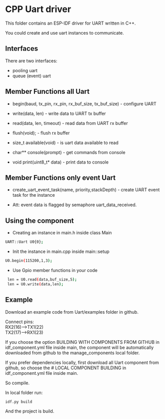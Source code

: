# CPP Uart driver
This folder contains an ESP-IDF driver for UART written in C++.

You could create and use uart instances to communicate.

## Interfaces
There are two interfaces:
- pooling uart
- queue (event) uart


## Member Functions all Uart
- begin(baud, tx_pin, rx_pin, rx_buf_size, tx_buf_size) - configure UART

- write(data, len) - write data to UART tx buffer

- read(data, len, timeout) - read data from UART rx buffer

- flush(void); - flush rx buffer

- size_t available(void) - is uart data available to read

- char** console(prompt) - get commands from console

- void print(uint8_t* data) - print data to console

## Member Functions only event Uart
- create_uart_event_task(name, priority,stackDepth) - create UART event task for the instance

- Att: event data is flagged by semaphore uart_data_received.

## Using the component
- Creating an instance in main.h inside class Main
```bash
UART::Uart U0{0};
``````

- Init the instance in main.cpp inside main::setup
```bash
U0.begin(115200,1,3);
``````
- Use Gpio member functions in your code
```bash
 len = U0.read(data,buf_size,5);
 len = U0.write(data,len);
```

## Example
Download an example code from Uart/examples folder in github.

Connect pins: 
<br>RX2(16)-->TX1(22)
<br>TX2(17)-->RX1(23)

If you choose the option BUILDING WITH COMPONENTS FROM GITHUB in idf_component.yml file inside main, the component will be automatically downloaded from github to the manage_components local folder.

If you prefer dependencies locally, first download all Uart component from github, so choose the # LOCAL COMPONENT BUILDING  in idf_component.yml file inside main. 

So compile.

In local folder run:
```bash
idf.py build
```

And the project is build.




